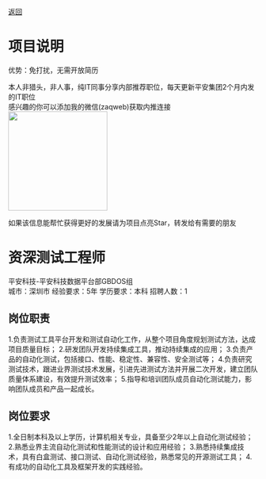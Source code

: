 [返回](../)

# 项目说明

优势：免打扰，无需开放简历

本人非猎头，非人事，纯IT同事分享内部推荐职位，每天更新平安集团2个月内发的IT职位  
感兴趣的你可以添加我的微信(zaqweb)获取内推连接  
<img src="https://github.com/zaqweb/PA-IT-JOBS/blob/master/WechatICode.jpeg"  height="200" width="200">

如果该信息能帮忙获得更好的发展请为项目点亮Star，转发给有需要的朋友

# 资深测试工程师
平安科技-平安科技数据平台部GBDOS组  
城市：深圳市 经验要求：5年 学历要求：本科  招聘人数：1

## 岗位职责
1.负责测试工具平台开发和测试自动化工作，从整个项目角度规划测试方法，达成项目质量目标；
2.研发团队开发持续集成工具，推动持续集成的应用；
3.负责产品的自动化测试，包括接口、性能、稳定性、兼容性、安全测试等；
4.负责研究测试技术，跟进业界测试技术发展，引进先进测试方法并开展二次开发，建立团队质量体系建设，有效提升测试效率；
5.指导和培训团队成员自动化测试能力，影响团队成员和产品一起成长。

## 岗位要求
1.全日制本科及以上学历，计算机相关专业，具备至少2年以上自动化测试经验；
2.熟悉业界主流自动化测试和性能测试的设计和应用经验；
3.熟悉持续集成技术，具有白盒测试、接口测试、自动化测试经验，熟悉常见的开源测试工具；
4.有成功的自动化工具及框架开发的实践经验。




